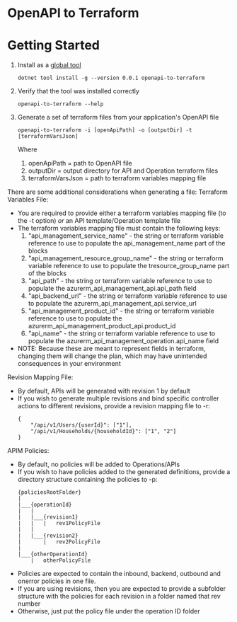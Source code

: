 OpenAPI to Terraform
=========

# Getting Started #
1. Install as a [global tool](https://docs.microsoft.com/en-us/dotnet/core/tools/global-tools#install-a-global-tool)
    ```
    dotnet tool install -g --version 0.0.1 openapi-to-terraform
    ```
2. Verify that the tool was installed correctly

    ```
    openapi-to-terraform --help
    ```
3. Generate a set of terraform files from your application's OpenAPI file
    ```
    openapi-to-terraform -i [openApiPath] -o [outputDir] -t [terraformVarsJson]
    ```
    Where 
    1. openApiPath = path to OpenAPI file
    2. outputDir = output directory for API and Operation terraform files
    3. terraformVarsJson = path to terraform variables mapping file

There are some additional considerations when generating a file:
Terraform Variables File:
* You are required to provide either a terraform variables mapping file (to the -t option) *or* an API template/Operation template file
* The terraform variables mapping file must contain the following keys:
    1. "api_management_service_name" - the string or terraform variable reference to use to populate the api_management_name part of the blocks
    2. "api_management_resource_group_name" - the string or terraform variable reference to use to populate the tresource_group_name part of the blocks
    3. "api_path" - the string or terraform variable reference to use to populate the azurerm_api_management_api.api_path field
    4. "api_backend_url" - the string or terraform variable reference to use to populate the azurerm_api_management_api.service_url
    5. "api_management_product_id" - the string or terraform variable reference to use to populate the azurerm_api_management_product_api.product_id
    6. "api_name" - the string or terraform variable reference to use to populate the azurerm_api_management_operation.api_name field
* NOTE: Because these are meant to represent fields in terraform, changing them will change the plan, which may have unintended consequences in your environment

Revision Mapping File:
* By default, APIs will be generated with revision 1 by default
* If you wish to generate multiple revisions and bind specific controller actions to different revisions, provide a revision mapping file to -r:
    ```
    {
        "/api/v1/Users/{userId}": ["1"],
        "/api/v1/Households/{householdId}": ["1", "2"]
    }
    ```

APIM Policies:
* By default, no policies will be added to Operations/APIs
* If you wish to have policies added to the generated definitions, provide a directory structure containing the policies to -p:
    ```
    {policiesRootFolder}
    |
    |___{operationId}
    |   |
    |   |___{revision1}
    |   |   |   rev1PolicyFile
    |   |
    |   |___{revision2}
    |       |   rev2PolicyFile
    |
    |___{otherOperationId}
        |   otherPolicyFile
    ```
* Policies are expected to contain the inbound, backend, outbound and onerror policies in one file.
* If you are using revisions, then you are expected to provide a subfolder structure with the policies for each revision in a folder named that rev number
* Otherwise, just put the policy file under the operation ID folder